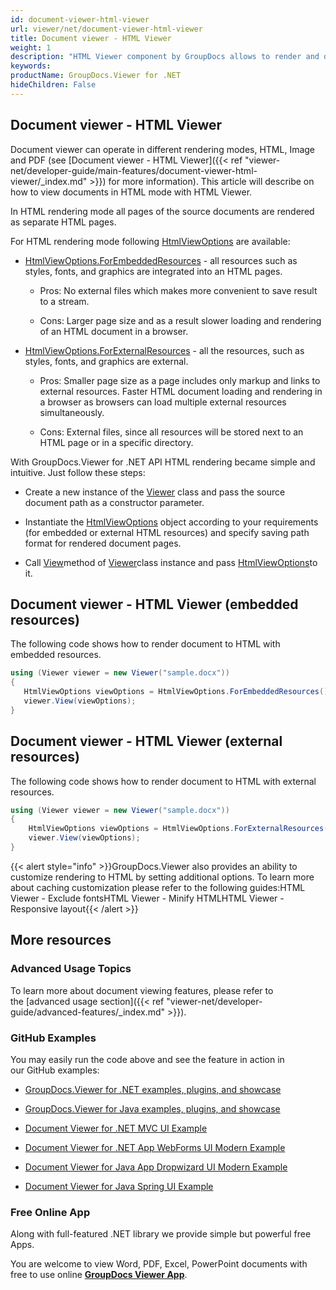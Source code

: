```yaml
---
id: document-viewer-html-viewer
url: viewer/net/document-viewer-html-viewer
title: Document viewer - HTML Viewer
weight: 1
description: "HTML Viewer component by GroupDocs allows to render and display documents of PDF, Word, Excel, PowerPoint and many other file formats within .NET applications."
keywords: 
productName: GroupDocs.Viewer for .NET
hideChildren: False
---
```

  

## Document viewer - HTML Viewer

Document viewer can operate in different rendering modes, HTML, Image and PDF (see [Document viewer - HTML Viewer]({{< ref "viewer-net/developer-guide/main-features/document-viewer-html-viewer/_index.md" >}}) for more information). This article will describe on how to view documents in HTML mode with HTML Viewer.

In HTML rendering mode all pages of the source documents are rendered as separate HTML pages. 

For HTML rendering mode following [HtmlViewOptions](https://apireference.groupdocs.com/net/viewer/groupdocs.viewer.options/htmlviewoptions) are available:

*   [HtmlViewOptions.ForEmbeddedResources](https://apireference.groupdocs.com/net/viewer/groupdocs.viewer.options/htmlviewoptions/methods/forembeddedresources) - all resources such as styles, fonts, and graphics are integrated into an HTML pages.
    
    *   Pros: No external files which makes more convenient to save result to a stream.
        
    *   Cons: Larger page size and as a result slower loading and rendering of an HTML document in a browser.
        
*   [HtmlViewOptions.ForExternalResources](https://apireference.groupdocs.com/net/viewer/groupdocs.viewer.options/htmlviewoptions/methods/forexternalresources) - all the resources, such as styles, fonts, and graphics are external.
    
    *   Pros: Smaller page size as a page includes only markup and links to external resources. Faster HTML document loading and rendering in a browser as browsers can load multiple external resources simultaneously.
        
    *   Cons: External files, since all resources will be stored next to an HTML page or in a specific directory.  
          
        

With GroupDocs.Viewer for .NET API HTML rendering became simple and intuitive. Just follow these steps:

*   Create a new instance of the [Viewer](https://apireference.groupdocs.com/net/viewer/groupdocs.viewer/viewer) class and pass the source document path as a constructor parameter.
    
*   Instantiate the [HtmlViewOptions](https://apireference.groupdocs.com/net/viewer/groupdocs.viewer.options/htmlviewoptions) object according to your requirements (for embedded or external HTML resources) and specify saving path format for rendered document pages.
    
*   Call [View](https://apireference.groupdocs.com/net/viewer/groupdocs.viewer/viewer/methods/view)method of [Viewer](https://apireference.groupdocs.com/net/viewer/groupdocs.viewer/viewer)class instance and pass [HtmlViewOptions](https://apireference.groupdocs.com/net/viewer/groupdocs.viewer.options/htmlviewoptions)to it.
    

## Document viewer - HTML Viewer (embedded resources)

The following code shows how to render document to HTML with embedded resources.  

```csharp
using (Viewer viewer = new Viewer("sample.docx"))
{
   HtmlViewOptions viewOptions = HtmlViewOptions.ForEmbeddedResources();
   viewer.View(viewOptions);
}
```

  

## Document viewer - HTML Viewer (external resources)

The following code shows how to render document to HTML with external resources.  

```csharp
using (Viewer viewer = new Viewer("sample.docx"))
{
	HtmlViewOptions viewOptions = HtmlViewOptions.ForExternalResources();
	viewer.View(viewOptions);
}
```

{{< alert style="info" >}}GroupDocs.Viewer also provides an ability to customize rendering to HTML by setting additional options. To learn more about caching customization please refer to the following guides:HTML Viewer - Exclude fontsHTML Viewer - Minify HTMLHTML Viewer - Responsive layout{{< /alert >}}

## More resources

### Advanced Usage Topics

To learn more about document viewing features, please refer to the [advanced usage section]({{< ref "viewer-net/developer-guide/advanced-features/_index.md" >}}).

### GitHub Examples

You may easily run the code above and see the feature in action in our GitHub examples:

*   [GroupDocs.Viewer for .NET examples, plugins, and showcase](https://github.com/groupdocs-viewer/GroupDocs.Viewer-for-.NET)
    
*   [GroupDocs.Viewer for Java examples, plugins, and showcase](https://github.com/groupdocs-viewer/GroupDocs.Viewer-for-Java)
    
*   [Document Viewer for .NET MVC UI Example](https://github.com/groupdocs-viewer/GroupDocs.Viewer-for-.NET-MVC) 
    
*   [Document Viewer for .NET App WebForms UI Modern Example](https://github.com/groupdocs-viewer/GroupDocs.Viewer-for-.NET-WebForms)
    
*   [Document Viewer for Java App Dropwizard UI Modern Example](https://github.com/groupdocs-viewer/GroupDocs.Viewer-for-Java-Dropwizard)
    
*   [Document Viewer for Java Spring UI Example](https://github.com/groupdocs-viewer/GroupDocs.Viewer-for-Java-Spring)
    

### Free Online App

Along with full-featured .NET library we provide simple but powerful free Apps.

You are welcome to view Word, PDF, Excel, PowerPoint documents with free to use online **[GroupDocs Viewer App](https://products.groupdocs.app/viewer)**.
